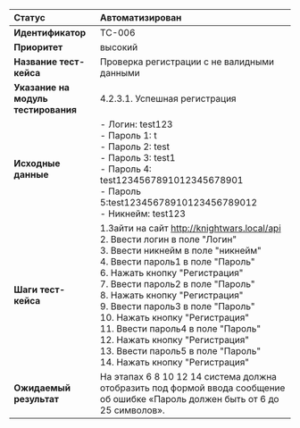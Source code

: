 |**Статус**|Автоматизирован|
|:-----|:---------|
| **Идентификатор** | TC-006 |
| **Приоритет** | высокий |
| **Название тест-кейса** | Проверка регистрации с не валидными данными |
| **Указание на модуль тестирования** |4.2.3.1. Успешная регистрация |
| **Исходные данные** | - Логин: test123 <br>- Пароль 1: t <br> - Пароль 2: test <br>- Пароль 3: test1 <br> - Пароль 4: test1234567891012345678901 <br> - Пароль 5:test12345678910123456789012  <br> - Никнейм: test123|
| **Шаги тест-кейса** | 1.Зайти на сайт http://knightwars.local/api <br>2. Ввести логин в поле "Логин"<br>3. Ввести никнейм в поле "никнейм" <br>4. Ввести пароль1 в поле "Пароль" <br> 6. Нажать кнопку "Регистрация" <br>7. Ввести пароль2 в поле "Пароль" <br> 8. Нажать кнопку "Регистрация" <br>9. Ввести пароль3 в поле "Пароль" <br> 10. Нажать кнопку "Регистрация" <br>11. Ввести пароль4 в поле "Пароль" <br> 12. Нажать кнопку "Регистрация" <br>13. Ввести пароль5 в поле "Пароль" <br> 14. Нажать кнопку "Регистрация" |
| **Ожидаемый результат** | На этапах 6 8 10 12 14 система должна отобразить под формой ввода сообщение об ошибке «Пароль должен быть от 6 до 25 символов».

